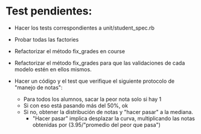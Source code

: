 # Test pendientes:

* Hacer los tests correspondientes a unit/student_spec.rb

* Probar todas las factories

* Refactorizar el método fix_grades en course

* Refactorizar el método fix_grades para que las validaciones de cada modelo estén en ellos mismos. 

* Hacer un código y el test que verifique el siguiente protocolo de "manejo de notas":
	* Para todos los alumnos, sacar la peor nota solo si hay 1
	* Si con eso está pasando más del 50%, ok
	* Si no, obtener la distribución de notas y "hacer pasar" a la mediana. 
		* "Hacer pasar" implica desplazar la curva, multiplicando las notas obtenidas por (3.95/"promedio del peor que pasa")